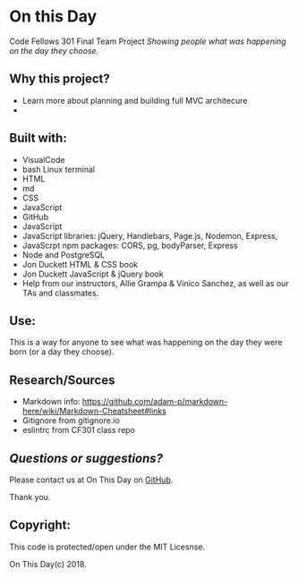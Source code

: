 # On this Day
Code Fellows 301 Final Team Project
*Showing people what was happening on the day they choose.*

## Why this project?

* Learn more about planning and building full MVC architecure
* 

## Built with:
* VisualCode
* bash Linux terminal
* HTML
* md
* CSS  
* JavaScript
* GitHub
* JavaScript
* JavaScript libraries: jQuery, Handlebars, Page.js, Nodemon, Express, 
* JavaScrpt npm packages: CORS, pg, bodyParser, Express
* Node and PostgreSQL
* Jon Duckett HTML & CSS book
* Jon Duckett JavaScript & jQuery book
* Help from our instructors, Allie Grampa & Vinico Sanchez, as well as our TAs and classmates.

## Use:

This is a way for anyone to see what was happening on the day they were born (or a day they choose). 

## Research/Sources
* Markdown info: https://github.com/adam-p/markdown-here/wiki/Markdown-Cheatsheet#links
* Gitignore from gitignore.io
* eslintrc from CF301 class repo



## *Questions or suggestions?* 

Please contact us at On This Day on [GitHub](https://github.com/On-This-Day).

 Thank you.

## Copyright:

 This code is protected/open under the MIT Licesnse. 
 
 On This Day(c) 2018.
 